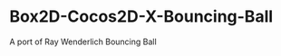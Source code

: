Box2D-Cocos2D-X-Bouncing-Ball
=============================

A port of Ray Wenderlich Bouncing Ball
